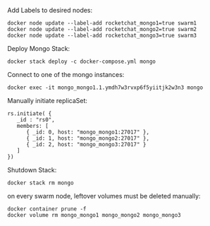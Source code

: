 
Add Labels to desired nodes:
```
docker node update --label-add rocketchat_mongo1=true swarm1
docker node update --label-add rocketchat_mongo2=true swarm2
docker node update --label-add rocketchat_mongo3=true swarm3
```

Deploy Mongo Stack:
```
docker stack deploy -c docker-compose.yml mongo
```

Connect to one of the mongo instances:
```
docker exec -it mongo_mongo1.1.ymdh7w3rvxp6f5yiitjk2w3n3 mongo
```

Manually initiate replicaSet:
```
rs.initiate( {
   _id : "rs0",
   members: [
      { _id: 0, host: "mongo_mongo1:27017" },
      { _id: 1, host: "mongo_mongo2:27017" },
      { _id: 2, host: "mongo_mongo3:27017" }
   ]
})
```

Shutdown Stack:
```
docker stack rm mongo
```
on every swarm node, leftover volumes must be deleted manually:
```
docker container prune -f
docker volume rm mongo_mongo1 mongo_mongo2 mongo_mongo3
```
